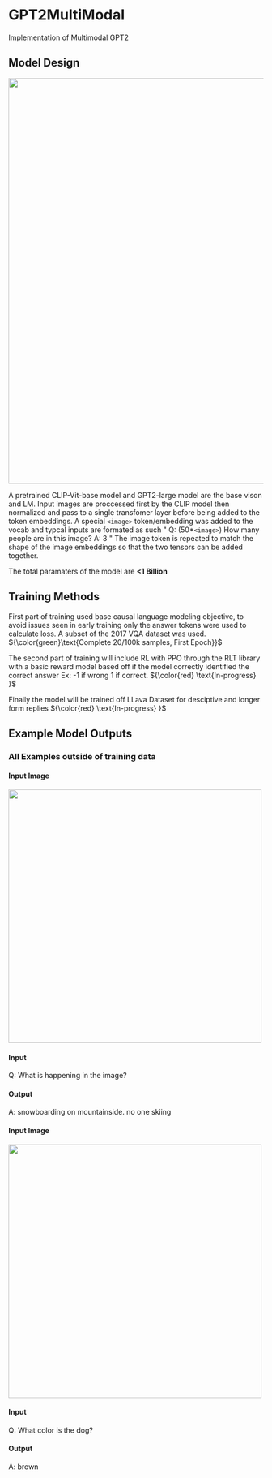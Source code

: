 # GPT2MultiModal
Implementation of Multimodal GPT2

## Model Design ##

<img src="https://github.com/JoeyNiestroy/GPT2MultiModal/assets/106636917/5598c9cf-e749-43f3-a85b-50c81b184a72" width="800">

A pretrained CLIP-Vit-base model and GPT2-large model are the base vison and LM. Input images are proccessed first by the CLIP model then normalized and pass to a single transfomer layer before being added to the token embeddings. A special `<image>` token/embedding was added to the vocab and typcal inputs are formated as such " Q:  (50*`<image>`) How many people are in this image? A: 3 " The image token is repeated to match the shape of the image embeddings so that the two tensors can be added together. 

The total paramaters of the model are **<1 Billion**

##  Training Methods ## 

First part of training used base causal language modeling objective, to avoid issues seen in early training only the answer tokens were used to calculate loss. A subset of the 2017 VQA dataset was used.  ${\color{green}\text{Complete 20/100k samples, First Epoch}}$

The second part of training will include RL with PPO through the RLT library with a basic reward model based off if the model correctly identified the correct answer Ex: -1 if wrong 1 if correct. ${\color{red} \text{In-progress} }$

Finally the model will be trained off LLava Dataset for desciptive and longer form replies ${\color{red} \text{In-progress} }$

## Example Model Outputs ## 

### All Examples outside of training data ###

#### Input  Image ####
<img src="https://github.com/JoeyNiestroy/GPT2MultiModal/assets/106636917/095145ac-9be4-4cae-bc1f-8855ef8315ae" width="500">

#### Input ####
Q: What is happening in the image? 
#### Output ####
A: snowboarding on mountainside. no one skiing

#### Input  Image ####
<img src="https://github.com/JoeyNiestroy/GPT2MultiModal/assets/106636917/743e9b28-4188-4e7b-a567-cd8100b5efdb" width="500">

#### Input ####
Q: What color is the dog? 
#### Output ####
A: brown
